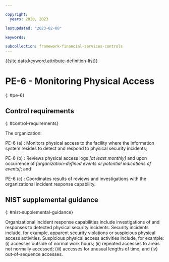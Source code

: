```yaml
---

copyright:
  years: 2020, 2023

lastupdated: "2023-02-08"

keywords:

subcollection: framework-financial-services-controls
---
```


{{site.data.keyword.attribute-definition-list}}

               
# PE-6 - Monitoring Physical Access
{: #pe-6}

## Control requirements
{: #control-requirements}

The organization:

PE-6 (a)
    : Monitors physical access to the facility where the information system resides to detect and respond to physical security incidents;

PE-6 (b)
    : Reviews physical access logs _[at least monthly]_ and upon occurrence of _[organization-defined events or potential indications of events]_; and

PE-6 (c)
    : Coordinates results of reviews and investigations with the organizational incident response capability.

## NIST supplemental guidance
{: #nist-supplemental-guidance}

Organizational incident response capabilities include investigations of and responses to detected physical security incidents. Security incidents include, for example, apparent security violations or suspicious physical access activities. Suspicious physical access activities include, for example: (i) accesses outside of normal work hours; (ii) repeated accesses to areas not normally accessed; (iii) accesses for unusual lengths of time; and (iv) out-of-sequence accesses.






